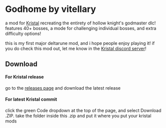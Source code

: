 # Godhome by vitellary

a mod for [Kristal](https://github.com/KristalTeam/Kristal) recreating the entirety of hollow knight's godmaster dlc! features 40+ bosses, a mode for challenging individual bosses, and extra difficulty options!

this is my first major deltarune mod, and i hope people enjoy playing it! if you do check this mod out, let me know in the [Kristal discord server](https://discord.gg/8ZGuKXJE2C)!

## Download

#### For Kristal release

go to the [releases page](https://github.com/vitellaryjr/Godhome/releases) and download the latest release

#### For latest Kristal commit

click the green Code dropdown at the top of the page, and select Download .ZIP. take the folder inside this .zip and put it where you put your kristal mods
